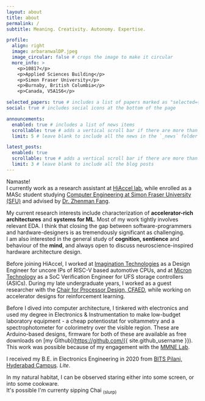 ```yaml
---
layout: about
title: about
permalink: /
subtitle: Meaning. Creativity. Autonomy. Expertise.

profile:
  align: right
  image: arbaranwalDP.jpeg
  image_circular: false # crops the image to make it circular
  more_info: >
    <p>10817</p>
    <p>Applied Sciences Building</p>
    <p>Simon Fraser University</p>
    <p>Burnaby, British Columbia</p>
    <p>Canada, V5A1S6</p>

selected_papers: true # includes a list of papers marked as "selected={true}"
social: true # includes social icons at the bottom of the page

announcements:
  enabled: true # includes a list of news items
  scrollable: true # adds a vertical scroll bar if there are more than 3 news items
  limit: 5 # leave blank to include all the news in the `_news` folder

latest_posts:
  enabled: true
  scrollable: true # adds a vertical scroll bar if there are more than 3 new posts items
  limit: 3 # leave blank to include all the blog posts
---
```


Namaste!<br>
I currently work as a research assistant at [HiAccel lab](https://www.sfu.ca/~zhenman/group), while enrolled as a MASc student studying [Computer Engineering at Simon Fraser University (SFU)](https://www.sfu.ca/engineering/research/computer-engineering.html) and advised by [Dr. Zhenman Fang](https://www.sfu.ca/~zhenman/index.html).

My current research interests include characterization of __accelerator-rich architectures__ and __systems for ML__. Most of my work tightly involves relevant EDA. I think that closing the gap between software-programmers and hardware-designers is as tremendously significant as challenging.<br>
I am also interested in the general study of __cognition, sentience__ and behaviour of the __mind__, and always open to discuss neuroscience-inspired hardware architecture design.

Before joining HiAccel, I worked at [Imagination Technologies](https://www.imaginationtech.com/) as a Design Engineer for uncore IPs of RISC-V based automotive CPUs, and at [Micron Technology](https://in.micron.com/) as a SoC Verification Engineer for UFS storage controllers (ASICs). During my late undergraduate years, I worked as a guest researcher with the [Chair for Processor Design, CFAED](https://cfaed.tu-dresden.de/pd-about), while working on accelerator designs for reinforcement learning. 
<!-- This work has been published in IEEE TCAD 2020 and an extension for it presented at GLSVLSI '21.<br> -->
Before I dived into computer architecture, I tinkered with electronics and used my degree in Electronics & Instrumentation to make low-budget laboratory equipment - a cheap potentiostat for voltammetry and a spectrophotometer for colorimetry over the visible region. These are Arduino-based designs, firmware for both of these are available as free downloads on [my Github](https://github.com/{{ site.github_username }}). This work was possible because of my engagement with the [MMNE Lab](https://www.mmne.in/).

I received my B.E. in Electronics Engineering in 2020 from [BITS Pilani, Hyderabad Campus](http://www.bits-pilani.ac.in/hyderabad/).
*Lite*.

In my natural habitat, I can be observed staring either into some screen, or into some cookware.<br>
It's possible I'm currenty sipping Chai <sub>(slurp)</sub>

<!-- <sub>*I am not a web-developer. This blog is a jenga-tower built by my incoherent understanding of <a href="https://jekyllrb.com">Jekyll</a>. It is possible that some links/pages of this site are broken.*</sub> -->

